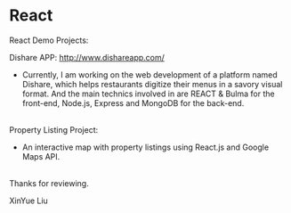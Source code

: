 # React

React Demo Projects:

Dishare APP: http://www.dishareapp.com/

- Currently, I am working on the web development of a platform named Dishare, which helps restaurants digitize their menus in a savory visual format. And the main technics involved in are REACT & Bulma for the front-end, Node.js, Express and MongoDB for the back-end.<br /><br />

Property Listing Project:
- An interactive map with property listings using React.js and Google Maps API.<br /><br />
 
Thanks for reviewing.

XinYue Liu
